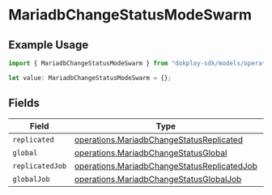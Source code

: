# MariadbChangeStatusModeSwarm

## Example Usage

```typescript
import { MariadbChangeStatusModeSwarm } from "dokploy-sdk/models/operations";

let value: MariadbChangeStatusModeSwarm = {};
```

## Fields

| Field                                                                                                      | Type                                                                                                       | Required                                                                                                   | Description                                                                                                |
| ---------------------------------------------------------------------------------------------------------- | ---------------------------------------------------------------------------------------------------------- | ---------------------------------------------------------------------------------------------------------- | ---------------------------------------------------------------------------------------------------------- |
| `replicated`                                                                                               | [operations.MariadbChangeStatusReplicated](../../models/operations/mariadbchangestatusreplicated.md)       | :heavy_minus_sign:                                                                                         | N/A                                                                                                        |
| `global`                                                                                                   | [operations.MariadbChangeStatusGlobal](../../models/operations/mariadbchangestatusglobal.md)               | :heavy_minus_sign:                                                                                         | N/A                                                                                                        |
| `replicatedJob`                                                                                            | [operations.MariadbChangeStatusReplicatedJob](../../models/operations/mariadbchangestatusreplicatedjob.md) | :heavy_minus_sign:                                                                                         | N/A                                                                                                        |
| `globalJob`                                                                                                | [operations.MariadbChangeStatusGlobalJob](../../models/operations/mariadbchangestatusglobaljob.md)         | :heavy_minus_sign:                                                                                         | N/A                                                                                                        |